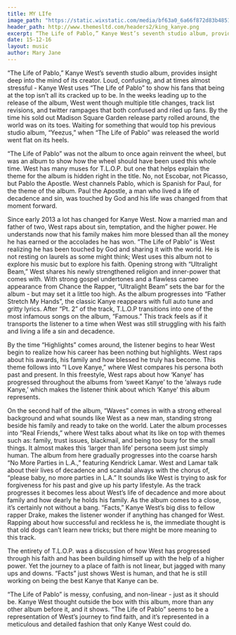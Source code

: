```yaml
---
title: MY LIfe
image_path: "https://static.wixstatic.com/media/bf63a0_6a66f872d83b4851ae4a5514bb5db69a.jpg/v1/fill/w_600,h_600,al_c,lg_1,q_80/bf63a0_6a66f872d83b4851ae4a5514bb5db69a.jpg"
header_path: http://www.themesltd.com/headers2/king_kanye.png
excerpt: “The Life of Pablo,” Kanye West’s seventh studio album, provides insight deep into the mind of its creator. Loud, confusing, and at times almost stressful - Kanye West uses “The Life of Pablo” to show his fans that being at the top isn’t all its cracked up to be.
date: 15-12-16
layout: music
author: Mary Jane
---
```



“The Life of Pablo,” Kanye West’s seventh studio album, provides insight deep into the mind of its creator. Loud, confusing, and at times almost stressful - Kanye West uses “The Life of Pablo” to show his fans that being at the top isn’t all its cracked up to be.
In the weeks leading up to the release of the album, West went though multiple title changes, track list revisions, and twitter rampages that both confused and riled up fans. By the time his sold out Madison Square Garden release party rolled around, the world was on its toes. Waiting for something that would top his previous studio album, “Yeezus,” when “The Life of Pablo” was released the world went flat on its heels.
 
“The Life of Pablo” was not the album to once again reinvent the wheel, but was an album to show how the wheel should have been used this whole time. West has many muses for T.L.O.P. but one that helps explain the theme for the album is hidden right in the title. No, not Escobar, not Picasso, but Pablo the Apostle. West channels Pablo, which is Spanish for Paul, for the theme of the album. Paul the Apostle, a man who lived a life of decadence and sin, was touched by God and his life was changed from that moment forward.
 
Since early 2013 a lot has changed for Kanye West. Now a married man and father of two, West raps about sin, temptation, and the higher power. He understands now that his family makes him more blessed than all the money he has earned or the accolades he has won. “The Life of Pablo” is West realizing he has been touched by God and sharing it with the world. He is not resting on laurels as some might think; West uses this album not to explore his music but to explore his faith.
Opening strong with “Ultralight Beam,” West shares his newly strengthened religion and inner-power that comes with. With strong gospel undertones and a flawless cameo appearance from Chance the Rapper, “Ultralight Beam” sets the bar for the album - but may set it a little too high. As the album progresses into “Father Stretch My Hands”, the classic Kanye reappears with full auto tune and gritty lyrics. After “Pt. 2” of the track, T.L.O.P transitions into one of the most infamous songs on the album, “Famous.” This track feels as if it transports the listener to a time when West was still struggling with his faith and living a life a sin and decadence.
 
By the time “Highlights” comes around, the listener begins to hear West begin to realize how his career has been nothing but highlights. West raps about his awards, his family and how blessed he truly has become. This theme follows into “I Love Kanye,” where West compares his persona both past and present. In this freestyle, West raps about how ‘Kanye’ has progressed throughout the albums from ‘sweet Kanye’ to the ‘always rude Kanye,’ which makes the listener think about which ‘Kanye’ this album represents.
 
On the second half of the album, “Waves” comes in with a strong ethereal background and what sounds like West as a new man, standing strong beside his family and ready to take on the world. Later the album processes into “Real Friends,” where West talks about what its like on top with themes such as: family, trust issues, blackmail, and being too busy for the small things. It almost makes this ‘larger than life’ persona seem just simply human. The album from here gradually progresses into the coarse harsh “No More Parties in L.A.,” featuring Kendrick Lamar. West and Lamar talk about their lives of decadence and scandal always with the chorus of, “please baby, no more parties in L.A.” It sounds like West is trying to ask for forgiveness for his past and give up his party lifestyle. As the track progresses it becomes less about West’s life of decadence and more about family and how dearly he holds his family. As the album comes to a close, it’s certainly not without a bang. “Facts,” Kanye West’s big diss to fellow rapper Drake, makes the listener wonder if anything has changed for West. Rapping about how successful and reckless he is, the immediate thought is that old dogs can’t learn new tricks; but there might be more meaning to this track.
 
The entirety of T.L.O.P. was a discussion of how West has progressed through his faith and has been building himself up with the help of a higher power. Yet the journey to a place of faith is not linear, but jagged with many ups and downs. “Facts” just shows West is human, and that he is still working on being the best Kanye that Kanye can be.
 
“The Life of Pablo” is messy, confusing, and non-linear - just as it should be. Kanye West thought outside the box with this album, more than any other album before it, and it shows. “The Life of Pablo” seems to be a representation of West’s journey to find faith, and it’s represented in a meticulous and detailed fashion that only Kanye West could do.
